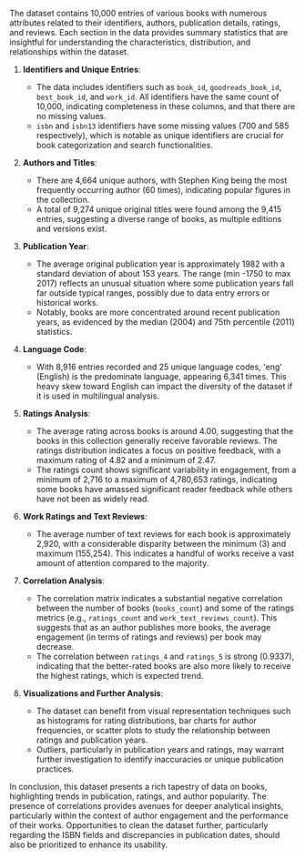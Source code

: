 The dataset contains 10,000 entries of various books with numerous attributes related to their identifiers, authors, publication details, ratings, and reviews. Each section in the data provides summary statistics that are insightful for understanding the characteristics, distribution, and relationships within the dataset.

1. **Identifiers and Unique Entries**:
   - The data includes identifiers such as `book_id`, `goodreads_book_id`, `best_book_id`, and `work_id`. All identifiers have the same count of 10,000, indicating completeness in these columns, and that there are no missing values.
   - `isbn` and `isbn13` identifiers have some missing values (700 and 585 respectively), which is notable as unique identifiers are crucial for book categorization and search functionalities.

2. **Authors and Titles**:
   - There are 4,664 unique authors, with Stephen King being the most frequently occurring author (60 times), indicating popular figures in the collection.
   - A total of 9,274 unique original titles were found among the 9,415 entries, suggesting a diverse range of books, as multiple editions and versions exist.

3. **Publication Year**:
   - The average original publication year is approximately 1982 with a standard deviation of about 153 years. The range (min -1750 to max 2017) reflects an unusual situation where some publication years fall far outside typical ranges, possibly due to data entry errors or historical works.
   - Notably, books are more concentrated around recent publication years, as evidenced by the median (2004) and 75th percentile (2011) statistics.

4. **Language Code**:
   - With 8,916 entries recorded and 25 unique language codes, 'eng' (English) is the predominate language, appearing 6,341 times. This heavy skew toward English can impact the diversity of the dataset if it is used in multilingual analysis.

5. **Ratings Analysis**:
   - The average rating across books is around 4.00, suggesting that the books in this collection generally receive favorable reviews. The ratings distribution indicates a focus on positive feedback, with a maximum rating of 4.82 and a minimum of 2.47.
   - The ratings count shows significant variability in engagement, from a minimum of 2,716 to a maximum of 4,780,653 ratings, indicating some books have amassed significant reader feedback while others have not been as widely read.

6. **Work Ratings and Text Reviews**:
   - The average number of text reviews for each book is approximately 2,920, with a considerable disparity between the minimum (3) and maximum (155,254). This indicates a handful of works receive a vast amount of attention compared to the majority.

7. **Correlation Analysis**:
   - The correlation matrix indicates a substantial negative correlation between the number of books (`books_count`) and some of the ratings metrics (e.g., `ratings_count` and `work_text_reviews_count`). This suggests that as an author publishes more books, the average engagement (in terms of ratings and reviews) per book may decrease.
   - The correlation between `ratings_4` and `ratings_5` is strong (0.9337), indicating that the better-rated books are also more likely to receive the highest ratings, which is expected trend.

8. **Visualizations and Further Analysis**:
   - The dataset can benefit from visual representation techniques such as histograms for rating distributions, bar charts for author frequencies, or scatter plots to study the relationship between ratings and publication years.
   - Outliers, particularly in publication years and ratings, may warrant further investigation to identify inaccuracies or unique publication practices.

In conclusion, this dataset presents a rich tapestry of data on books, highlighting trends in publication, ratings, and author popularity. The presence of correlations provides avenues for deeper analytical insights, particularly within the context of author engagement and the performance of their works. Opportunities to clean the dataset further, particularly regarding the ISBN fields and discrepancies in publication dates, should also be prioritized to enhance its usability.